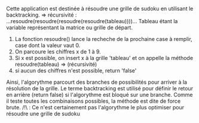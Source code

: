 Cette application est destinée à résoudre une grille de sudoku en utilisant le backtracking.
=> récursivité :    ...resoudre(resoudre(resoudre(resoudre(tableau))))...
Tableau étant la variable représentant la matrice ou grille de départ.
1) La fonction resoudre() lance la recheche de la prochaine case à remplir, case dont la valeur vaut 0.
2) On parcoure les chiffres x de 1 à 9.
3) Si x est possible, on insert x à la grille 'tableau' et on appelle la méthode resoudre(tableau) => (récursivité)
4) si aucun des chiffres n'est possible, return 'false'

Ainsi, l'algorythme parcourt des branches de possibilités pour arriver à la résolution de la grille. 
Le terme backtracking est utilisé pour définir le retour en arrière (return false) si l'algorythme est bloqué sur une branche. 
Comme il teste toutes les combinaisons possibles, la méthode est dite de force brute.
/!\ : Ce n'est certainement pas l'algorythme le plus optimiser pour résoudre une grille de sudoku




